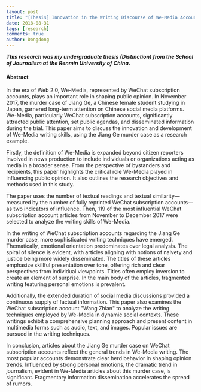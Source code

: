 ```yaml
---
layout: post
title: "[Thesis] Innovation in the Writing Discourse of We-Media Accounts: A Qualitative Content Analysis of WeChat Articles Related to the Jiang Ge Tokyo Murder Case"
date: 2018-08-31
tags: [research]
comments: true
author: Dongdong
---
```


***This research was my undergraduate thesis (Distinction) from the School of Journalism at the Renmin University of China.***

<h4>Abstract</h4>

In the era of Web 2.0, We-Media, represented by WeChat subscription accounts, plays an important role in shaping public opinion. In November 2017, the murder case of Jiang Ge, a Chinese female student studying in Japan, garnered long-term attention on Chinese social media platforms. We-Media, particularly WeChat subscription accounts, significantly attracted public attention, set public agendas, and disseminated information during the trial. This paper aims to discuss the innovation and development of We-Media writing skills, using the Jiang Ge murder case as a research example.

Firstly, the definition of We-Media is expanded beyond citizen reporters involved in news production to include individuals or organizations acting as media in a broader sense. From the perspective of bystanders and recipients, this paper highlights the critical role We-Media played in influencing public opinion. It also outlines the research objectives and methods used in this study. 

The paper uses the number of textual readings and textual similarity—measured by the number of fully reprinted WeChat subscription accounts—as two indicators of influence. Then, 119 of the most influential WeChat subscription account articles from November to December 2017 were selected to analyze the writing skills of We-Media.

In the writing of WeChat subscription accounts regarding the Jiang Ge murder case, more sophisticated writing techniques have emerged. Thematically, emotional orientation predominates over legal analysis. The spiral of silence is evident, with articles aligning with notions of naivety and justice being more widely disseminated. The titles of these articles emphasize skillful presentation over tone, offering rich and clear perspectives from individual viewpoints. Titles often employ inversion to create an element of surprise. In the main body of the articles, fragmented writing featuring personal emotions is prevalent.

Additionally, the extended duration of social media discussions provided a continuous supply of factual information. This paper also examines the WeChat subscription account "Wang Zhian" to analyze the writing techniques employed by We-Media in dynamic social contexts. These writings exhibit a comprehensive planning approach and present content in multimedia forms such as audio, text, and images. Popular issues are pursued in the writing techniques.

In conclusion, articles about the Jiang Ge murder case on WeChat subscription accounts reflect the general trends in We-Media writing. The most popular accounts demonstrate clear herd behavior in shaping opinion trends. Influenced by strong personal emotions, the dramatic trend in journalism, evident in We-Media articles about this murder case, is significant. Fragmentary information dissemination accelerates the spread of rumors.
